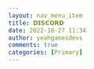 ```yaml
---
layout: nav_menu_item
title: 𝗗𝗜𝗦𝗖𝗢𝗥𝗗
date: 2022-10-27 11:34
author: yeahgamesdevs
comments: true
categories: [Primary]
---
```


